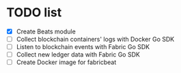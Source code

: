 TODO list
==========

- [x] Create Beats module
- [ ] Collect blockchain containers' logs with Docker Go SDK
- [ ] Listen to blockchain events with Fabric Go SDK
- [ ] Collect new ledger data with Fabric Go SDK
- [ ] Create Docker image for fabricbeat